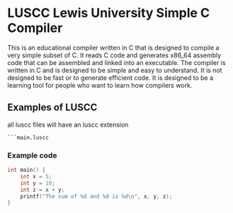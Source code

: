 # LUSCC Lewis University Simple C Compiler
This is an educational compiler written in C that is designed to compile a very simple subset of C. It reads C code and generates x86_64 assembly code that can be assembled and linked into an executable. The compiler is written in C and is designed to be simple and easy to understand. It is not designed to be fast or to generate efficient code. It is designed to be a learning tool for people who want to learn how compilers work.

## Examples of LUSCC 
all luscc files will have an luscc extension
```
```main.luscc
```
### Example code
```c
int main() {
    int x = 5;
    int y = 10;
    int z = x + y;
    printf("The sum of %d and %d is %d\n", x, y, z);
}
```

